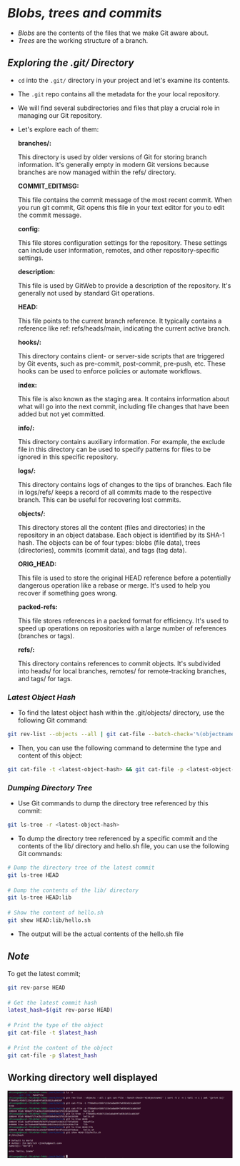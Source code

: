 # _*Blobs, trees and commits*_

- _Blobs_ are the contents of the files that we make Git aware about.
- _Trees_ are the working structure of a branch.

## _*Exploring the .git/ Directory*_

- ``cd`` into the ``.git/`` directory in your project and let's examine its contents.
- The `.git` repo contains all the metadata for the your local repository.
- We will find several subdirectories and files that play a crucial role in managing our Git repository.
- Let's explore each of them:

     **branches/:**

    This directory is used by older versions of Git for storing branch information. It's generally empty in modern Git versions because branches are now managed within the refs/ directory.

    **COMMIT_EDITMSG:**

    This file contains the commit message of the most recent commit. When you run git commit, Git opens this file in your text editor for you to edit the commit message.

    **config:**

    This file stores configuration settings for the repository. These settings can include user information, remotes, and other repository-specific settings.

    **description:**

    This file is used by GitWeb to provide a description of the repository. It's generally not used by standard Git operations.

    **HEAD:**

    This file points to the current branch reference. It typically contains a reference like ref: refs/heads/main, indicating the current active branch.

    **hooks/:**

    This directory contains client- or server-side scripts that are triggered by Git events, such as pre-commit, post-commit, pre-push, etc. These hooks can be used to enforce policies or automate workflows.

    **index:**

    This file is also known as the staging area. It contains information about what will go into the next commit, including file changes that have been added but not yet committed.

    **info/:**

    This directory contains auxiliary information. For example, the exclude file in this directory can be used to specify patterns for files to be ignored in this specific repository.

    **logs/:**

    This directory contains logs of changes to the tips of branches. Each file in logs/refs/ keeps a record of all commits made to the respective branch. This can be useful for recovering lost commits.

    **objects/:**

    This directory stores all the content (files and directories) in the repository in an object database. Each object is identified by its SHA-1 hash. The objects can be of four types: blobs (file data), trees (directories), commits (commit data), and tags (tag data).

    **ORIG_HEAD:**

    This file is used to store the original HEAD reference before a potentially dangerous operation like a rebase or merge. It's used to help you recover if something goes wrong.

    **packed-refs:**

    This file stores references in a packed format for efficiency. It's used to speed up operations on repositories with a large number of references (branches or tags).

    **refs/:**

    This directory contains references to commit objects. It's subdivided into heads/ for local branches, remotes/ for remote-tracking branches, and tags/ for tags.

### _Latest Object Hash_

- To find the latest object hash within the .git/objects/ directory, use the following Git command:

```bash
git rev-list --objects --all | git cat-file --batch-check='%(objectname)' | sort -k 2 -n | tail -n 1 | awk '{print $1}'
```

- Then, you can use the following command to determine the type and content of this object:

```bash
git cat-file -t <latest-object-hash> && git cat-file -p <latest-object-hash>
```

### _*Dumping Directory Tree*_

- Use Git commands to dump the directory tree referenced by this commit:

```bash
git ls-tree -r <latest-object-hash> 
```

- To dump the directory tree referenced by a specific commit and the contents of the lib/ directory and hello.sh file, you can use the following Git commands:

```bash
# Dump the directory tree of the latest commit
git ls-tree HEAD

# Dump the contents of the lib/ directory
git ls-tree HEAD:lib

# Show the content of hello.sh
git show HEAD:lib/hello.sh
```

- The output will be the actual contents of the hello.sh file

## _Note_

To get the latest commit;

```bash
git rev-parse HEAD

# Get the latest commit hash
latest_hash=$(git rev-parse HEAD)

# Print the type of the object
git cat-file -t $latest_hash

# Print the content of the object
git cat-file -p $latest_hash
```

## Working directory well displayed

![blob, tree & commits displayed well](blob_tree_commit.png)
